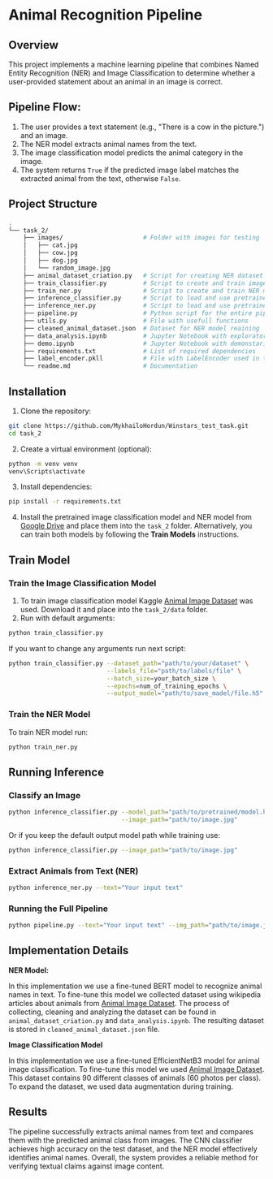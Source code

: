# Animal Recognition Pipeline
## Overview

This project implements a machine learning pipeline that combines Named Entity Recognition (NER) and Image Classification to determine whether a user-provided statement about an animal in an image is correct.

## Pipeline Flow:

1. The user provides a text statement (e.g., "There is a cow in the picture.") and an image.
2. The NER model extracts animal names from the text.
3. The image classification model predicts the animal category in the image.
4. The system returns `True` if the predicted image label matches the extracted animal from the text, otherwise `False`.

## Project Structure

```bash
.
└── task_2/
    ├── images/                      # Folder with images for testing
    │   ├── cat.jpg                  
    │   ├── cow.jpg                  
    │   ├── dog.jpg                  
    │   └── random_image.jpg         
    ├── animal_dataset_criation.py   # Script for creating NER dataset for extraction names of animals 
    ├── train_classifier.py          # Script to create and train image classification model
    ├── train_ner.py                 # Script to create and train NER model
    ├── inference_classifier.py      # Script to load and use pretrained image classification model
    ├── inference_ner.py             # Script to load and use pretrained NER model
    ├── pipeline.py                  # Python script for the entire pipeline that takes 2 inputs (text and image) and provides 1 boolean value as an output
    ├── utils.py                     # File with usefull functions
    ├── cleaned_animal_dataset.json  # Dataset for NER model reaining
    ├── data_analysis.ipynb          # Jupyter Notebook with exploratory data analysis of dataset
    ├── demo.ipynb                   # Jupyter Notebook with demonstarion of the pipeline work
    ├── requirements.txt             # List of required dependencies
    ├── label_encoder.pkll           # File with LabelEncoder used in testing of pretrained image classification model
    └── readme.md                    # Documentation
```

## Installation

1. Clone the repository:
```sh
git clone https://github.com/MykhailoHordun/Winstars_test_task.git
cd task_2
```
2. Create a virtual environment (optional):
```sh
python -m venv venv
venv\Scripts\activate
```
3. Install dependencies:
```sh
pip install -r requirements.txt
```
4. Install the pretrained image classification model and NER model from [Google Drive](https://drive.google.com/drive/folders/1EicajHaWMH1dGHXn1WKgURGUDd_YKWY3?usp=sharing) and place them into the `task_2` folder.
Alternatively, you can train both models by following the **Train Models** instructions.

## Train Model
### Train the Image Classification Model

1. To train image classification model Kaggle [Animal Image Dataset](https://www.kaggle.com/datasets/iamsouravbanerjee/animal-image-dataset-90-different-animals) was used.
Download it and place into the `task_2/data` folder.
2. Run with default arguments:
```sh
python train_classifier.py
```
If you want to change any arguments run next script:
```sh
python train_classifier.py --dataset_path="path/to/your/dataset" \
                           --labels_file="path/to/labels/file" \
                           --batch_size=your_batch_size \
                           --epochs=num_of_training_epochs \
                           --output_model="path/to/save_madel/file.h5"
```

### Train the NER Model

To train NER model run:
```sh
python train_ner.py
```

## Running Inference
### Classify an Image

```sh
python inference_classifier.py --model_path="path/to/pretrained/model.h5" \
                               --image_path="path/to/image.jpg"
```
Or if you keep the default output model path while training use:
```sh
python inference_classifier.py --image_path="path/to/image.jpg"
```

### Extract Animals from Text (NER)

```sh
python inference_ner.py --text="Your input text"
```

### Running the Full Pipeline
```sh
python pipeline.py --text="Your input text" --img_path="path/to/image.jpg"
```

## Implementation Details

**NER Model:** 

In this implementation we use a fine-tuned BERT model to recognize animal names in text. 
To fine-tune this model we collected dataset using wikipedia articles about animals from 
[Animal Image Dataset](https://www.kaggle.com/datasets/iamsouravbanerjee/animal-image-dataset-90-different-animals). The process of collecting, cleaning and analyzing the dataset
can be found in `animal_dataset_criation.py` and `data_analysis.ipynb`. The resulting dataset is stored in `cleaned_animal_dataset.json` file.

**Image Classification Model**

In this implementation we use a fine-tuned EfficientNetB3 model for animal image classification.
To fine-tune this model we used [Animal Image Dataset](https://www.kaggle.com/datasets/iamsouravbanerjee/animal-image-dataset-90-different-animals).
This dataset contains 90 different classes of animals (60 photos per class). To expand the dataset, we used data augmentation during training.

## Results
The pipeline successfully extracts animal names from text and compares them with the predicted animal class from images. 
The CNN classifier achieves high accuracy on the test dataset, and the NER model effectively identifies animal names.
Overall, the system provides a reliable method for verifying textual claims against image content.

